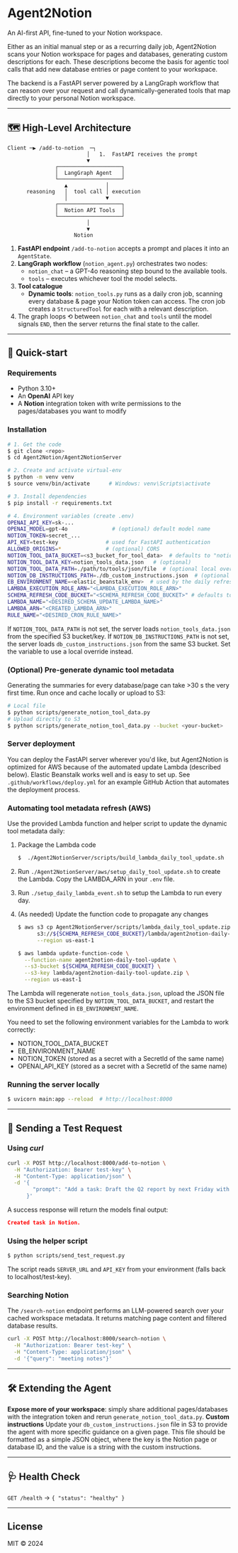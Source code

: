 # Agent2Notion

An AI-first API, fine-tuned to your Notion workspace.

Either as an initial manual step or as a recurring daily job, Agent2Notion scans your Notion workspace for pages and databases, generating custom descriptions for each. These descriptions become the basis for agentic tool calls that add new database entries or page content to your workspace.

The backend is a FastAPI server powered by a LangGraph workflow that can reason over your request and
call dynamically-generated tools that map directly to your personal Notion workspace.

---

## 🗺  High-Level Architecture

```
Client ─▶ /add-to-notion  ─┐
                         │   1.  FastAPI receives the prompt
                         ▼
               ┌────────────────────┐
               │  LangGraph Agent   │
               └────────────────────┘
                  ▲            │
      reasoning   │  tool call │ execution
                  │            ▼
               ┌────────────────────┐
               │  Notion API Tools  │
               └────────────────────┘
                         │
                         ▼
                     Notion
```

1. **FastAPI endpoint** `/add-to-notion` accepts a prompt and places it into an `AgentState`.
2. **LangGraph workflow** (`notion_agent.py`) orchestrates two nodes:
   * `notion_chat` – a GPT-4o reasoning step bound to the available tools.
   * `tools` – executes whichever tool the model selects.
3. **Tool catalogue**
   * **Dynamic tools**: `notion_tools.py` runs as a daily cron job, scanning every database & page your Notion token
     can access. The cron job creates a `StructuredTool` for each with a relevant description.
4. The graph loops ⟲ between `notion_chat` and `tools` until the model signals `END`, then the server
   returns the final state to the caller.

---

## 🚀 Quick-start

### Requirements
* Python 3.10+
* An **OpenAI** API key
* A **Notion** integration token with write permissions to the pages/databases you want to modify

### Installation
```bash
# 1. Get the code
$ git clone <repo>
$ cd Agent2Notion/Agent2NotionServer

# 2. Create and activate virtual-env
$ python -m venv venv
$ source venv/bin/activate      # Windows: venv\Scripts\activate

# 3. Install dependencies
$ pip install -r requirements.txt

# 4. Environment variables (create .env)
OPENAI_API_KEY=sk-...
OPENAI_MODEL=gpt-4o              # (optional) default model name
NOTION_TOKEN=secret_...
API_KEY=test-key               # used for FastAPI authentication
ALLOWED_ORIGINS=*              # (optional) CORS
NOTION_TOOL_DATA_BUCKET=<s3_bucket_for_tool_data>  # defaults to "notionserver"
NOTION_TOOL_DATA_KEY=notion_tools_data.json   # (optional)
NOTION_TOOL_DATA_PATH=./path/to/tools/json/file  # (optional local override)
NOTION_DB_INSTRUCTIONS_PATH=./db_custom_instructions.json  # (optional local override)
EB_ENVIRONMENT_NAME=<elastic_beanstalk_env>  # used by the daily refresh Lambda (see description below)
LAMBDA_EXECUTION_ROLE_ARN="<LAMBDA_EXECUTION_ROLE_ARN>"
SCHEMA_REFRESH_CODE_BUCKET="<SCHEMA_REFRESH_CODE_BUCKET>" # defaults to "notionserver"
LAMBDA_NAME="<DESIRED_SCHEMA_UPDATE_LAMBDA_NAME>"
LAMBDA_ARN="<CREATED_LAMBDA_ARN>"
RULE_NAME="<DESIRED_CRON_RULE_NAME>"
```
If `NOTION_TOOL_DATA_PATH` is not set, the server loads `notion_tools_data.json` from the specified S3 bucket/key.
If `NOTION_DB_INSTRUCTIONS_PATH` is not set, the server loads `db_custom_instructions.json` from the same S3 bucket. Set the variable to use a local override instead.

### (Optional) Pre-generate dynamic tool metadata
Generating the summaries for every database/page can take >30 s the very first time. Run once and cache locally or upload to S3:
```bash
# Local file
$ python scripts/generate_notion_tool_data.py
# Upload directly to S3
$ python scripts/generate_notion_tool_data.py --bucket <your-bucket>
```

### Server deployment
You can deploy the FastAPI server wherever you'd like, but Agent2Notion is optimized for AWS because of the automated update Lambda (described below). Elastic Beanstalk works well and is easy to set up. See `.github/workflows/deploy.yml` for an example GitHub Action that automates the deployment process.

### Automating tool metadata refresh (AWS)
Use the provided Lambda function and helper script to update the dynamic tool
metadata daily:

1. Package the Lambda code
   ```bash
   $  ./Agent2NotionServer/scripts/build_lambda_daily_tool_update.sh 
   ```

2. Run `./Agent2NotionServer/aws/setup_daily_tool_update.sh` to create the Lambda. Copy the LAMBDA_ARN in your `.env` file.

3. Run `./setup_daily_lambda_event.sh` to setup the Lambda to run every day.

4. (As needed) Update the function code to propagate any changes
   ```bash
   $ aws s3 cp Agent2NotionServer/scripts/lambda_daily_tool_update.zip \
         s3://${SCHEMA_REFRESH_CODE_BUCKET}/lambda/agent2notion-daily-tool-update.zip \
         --region us-east-1

   $ aws lambda update-function-code \
     --function-name agent2notion-daily-tool-update \
     --s3-bucket ${SCHEMA_REFRESH_CODE_BUCKET} \
     --s3-key lambda/agent2notion-daily-tool-update.zip \
     --region us-east-1
   ```

The Lambda will regenerate `notion_tools_data.json`, upload the JSON file to the S3 bucket
specified by `NOTION_TOOL_DATA_BUCKET`, and restart the environment defined in
`EB_ENVIRONMENT_NAME`.

You need to set the following environment variables for the Lambda to work correctly:
* NOTION_TOOL_DATA_BUCKET
* EB_ENVIRONMENT_NAME
* NOTION_TOKEN (stored as a secret with a SecretId of the same name)
* OPENAI_API_KEY (stored as a secret with a SecretId of the same name)

### Running the server locally
```bash
$ uvicorn main:app --reload  # http://localhost:8000
```

---

## 📡 Sending a Test Request

### Using *curl*
```bash
curl -X POST http://localhost:8000/add-to-notion \
  -H "Authorization: Bearer test-key" \
  -H "Content-Type: application/json" \
  -d '{
        "prompt": "Add a task: Draft the Q2 report by next Friday with high priority."
      }'
```
A success response will return the models final output:
```json
Created task in Notion.
```

### Using the helper script
```bash
$ python scripts/send_test_request.py
```
The script reads `SERVER_URL` and `API_KEY` from your environment (falls back to localhost/test-key).

### Searching Notion
The `/search-notion` endpoint performs an LLM-powered search over your cached
workspace metadata. It returns matching page content and filtered database
results.

```bash
curl -X POST http://localhost:8000/search-notion \
  -H "Authorization: Bearer test-key" \
  -H "Content-Type: application/json" \
  -d '{"query": "meeting notes"}'
```

---

## 🛠  Extending the Agent
**Expose more of your workspace**: simply share additional pages/databases with the integration token and rerun `generate_notion_tool_data.py`.
**Custom instructions** Update your `db_custom_instructions.json` file in S3 to provide the agent with more specific guidance on a given page. This file should be formatted as a simple JSON object, where the key is the Notion page or database ID, and the value is a string with the custom instructions.

---

## 🩺 Health Check
`GET /health` → `{ "status": "healthy" }`

---

## License
MIT © 2024
